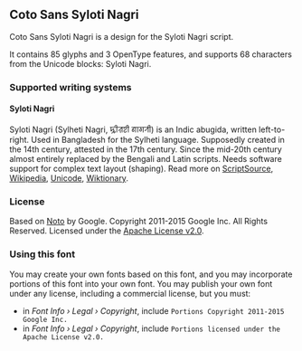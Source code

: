 
## Coto Sans Syloti Nagri

Coto Sans Syloti Nagri is a design for the Syloti Nagri script.

It contains 85 glyphs and 3 OpenType features, and supports 68 characters from the Unicode blocks: Syloti Nagri.


### Supported writing systems


#### Syloti Nagri

Syloti Nagri (Sylheti Nagri, ꠍꠤꠟꠐꠤ ꠘꠣꠉꠞꠤ) is an Indic abugida, written left-to-right. Used in Bangladesh for the Sylheti language. Supposedly created in the 14th century, attested in the 17th century. Since the mid-20th century almost entirely replaced by the Bengali and Latin scripts. Needs software support for complex text layout (shaping). Read more on [ScriptSource](https://scriptsource.org/scr/Sylo), [Wikipedia](https://en.wikipedia.org/wiki/ISO_15924:Sylo), [Unicode](https://www.unicode.org/versions/Unicode13.0.0/ch15.pdf#G59104), [Wiktionary](https://en.wiktionary.org/wiki/Category:Syloti_Nagri_script).


### License

Based on [Noto](https://github.com/notofonts) by Google. Copyright 2011-2015 Google Inc. All Rights Reserved. Licensed under the [Apache License v2.0](https://www.apache.org/licenses/LICENSE-2.0.txt).

### Using this font

You may create your own fonts based on this font, and you may incorporate portions of this font into your own font. You may publish your own font under any license, including a commercial license, but you must:

- in _Font Info › Legal › Copyright_, include `Portions Copyright 2011-2015 Google Inc.`
- in _Font Info › Legal › Copyright_, include `Portions licensed under the Apache License v2.0.`
